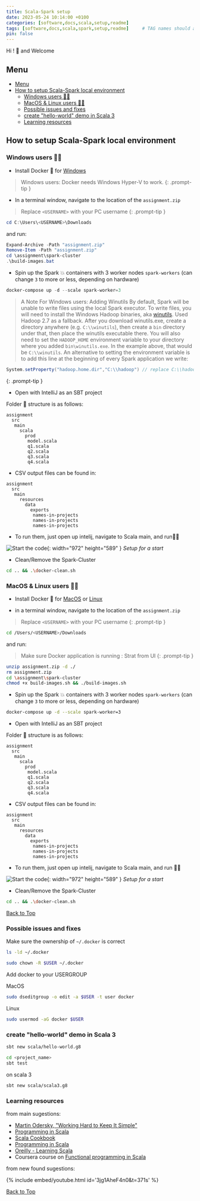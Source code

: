 ```yaml
---
title: Scala-Spark setup
date: 2023-05-24 10:14:00 +0100
categories: [software,docs,scala,setup,readme]
tags: [software,docs,scala,spark,setup,readme]     # TAG names should always be lowercase
pin: false
---
```


Hi ! 👋 and Welcome

## Menu

- [Menu](#menu)
- [How to setup Scala-Spark local environment](#how-to-setup-scala-spark-local-environment)
  - [Windows users 👩‍💻](#windows-users-)
  - [MacOS \& Linux users 👩‍💻](#macos--linux-users-)
  - [Possible issues and fixes](#possible-issues-and-fixes)
  - [create "hello-world" demo in Scala 3](#create-hello-world-demo-in-scala-3)
  - [Learning resources](#learning-resources)

## How to setup Scala-Spark local environment

### Windows users 👩‍💻

- Install Docker 🐳 for [Windows](https://docs.docker.com/desktop/install/windows-install/)

> Windows users: Docker needs Windows Hyper-V to work.
{: .prompt-tip }

- In a terminal window, navigate to the location of the `assignment.zip`

> Replace `<USERNAME>` with your PC username
{: .prompt-tip }

```powershell
cd C:\Users\<USERNAME>\Downloads
```

and run:

```powershell
Expand-Archive -Path "assignment.zip"
Remove-Item -Path "assignment.zip"
cd \assignment\spark-cluster
.\build-images.bat
```

- Spin up the Spark 💥 containers with 3 worker nodes `spark-workers` (can change `3` to more or less, depending on hardware)

```powershell
docker-compose up -d --scale spark-worker=3
```

> A Note For Windows users: Adding Winutils
> By default, Spark will be unable to write files using the local Spark executor. To write files, you will need to install the Windows Hadoop binaries, aka [winutils](https://github.com/cdarlint/winutils). Used Hadoop 2.7 as a fallback.
> After you download winutils.exe, create a directory anywhere (e.g. `C:\\winutils`), then create a `bin` directory under that, then place the winutils executable there.
> You will also need to set the `HADOOP_HOME` environment variable to your directory where you added `bin\winutils.exe`. In the example above, that would be `C:\\winutils`.
> An alternative to setting the environment variable is to add this line at the beginning of every Spark application we write:

```scala
System.setProperty("hadoop.home.dir","C:\\hadoop") // replace C:\\hadoop with your actual directory
```

{: .prompt-tip }

- Open with IntelliJ as an SBT project

Folder 📂 structure is as follows:

```tree
assignment
  src
   main
     scala
       prod
        model.scala
        q1.scala
        q2.scala
        q3.scala
        q4.scala
```

- CSV output files can be found in:

```tree
assignment
  src
   main
     resources
       data
         exports
          names-in-projects
          names-in-projects
          names-in-projects
```

- To run them, just open up intelij, navigate to Scala main, and run🏃‍♀️

![Start the code](/assets/img/start.png){: width="972" height="589" }
_Setup for a start_

- Clean/Remove the Spark-Cluster

```bash
cd .. && .\docker-clean.sh
```

### MacOS & Linux users 👩‍💻

- Install Docker 🐳 for [MacOS](https://docs.docker.com/desktop/install/mac-install/) or [Linux](https://docs.docker.com/desktop/install/linux-install/)

- in a terminal window, navigate to the location of the `assignment.zip`

> Replace `<USERNAME>` with your PC username
{: .prompt-tip }

```bash
cd /Users/<USERNAME>/Downloads
```

and run:

> Make sure Docker application is running : Strat from UI
{: .prompt-tip }

```bash
unzip assignment.zip -d ./
rm assignment.zip
cd \assignment\spark-cluster
chmod +x build-images.sh && ./build-images.sh
```

- Spin up the Spark 💥 containers with 3 worker nodes `spark-workers` (can change `3` to more or less, depending on hardware)

```bash
docker-compose up -d --scale spark-worker=3
```

- Open with IntelliJ as an SBT project

Folder 📂 structure is as follows:

```tree
assignment
  src
   main
     scala
       prod
        model.scala
        q1.scala
        q2.scala
        q3.scala
        q4.scala
```

- CSV output files can be found in:

```tree
assignment
  src
   main
     resources
       data
         exports
          names-in-projects
          names-in-projects
          names-in-projects
```

- To run them, just open up intelij, navigate to Scala main, and run 🏃‍♀️

![Start the code](/assets/img/start.png){: width="972" height="589" }
_Setup for a start_

- Clean/Remove the Spark-Cluster

```bash
cd .. && .\docker-clean.sh
```

[Back to Top](#menu)

### Possible issues and fixes

Make sure the ownership of `~/.docker` is correct

```bash
ls -ld ~/.docker
```

```bash
sudo chown -R $USER ~/.docker
```

Add docker to your USERGROUP

MacOS

```bash
sudo dseditgroup -o edit -a $USER -t user docker
```

Linux

```bash
sudo usermod -aG docker $USER
```

### create "hello-world" demo in Scala 3

```bash
sbt new scala/hello-world.g8
```

```bash
cd <project_name>
sbt test
```

on scala 3

```bash
sbt new scala/scala3.g8
```

### Learning resources

from main sugestions:

- [Martin Odersky, "Working Hard to Keep It Simple"](https://www.youtube.com/watch?v=3jg1AheF4n0&t=371s)
- [Programming in Scala](http://www.artima.com/pins1ed/)
- [Scala Cookbook](http://scalacookbook.com/)
- [Programming in Scala](http://www.artima.com/pins1ed/)
- [Oreilly - Learning Scala](https://www.oreilly.com/library/view/learning-scala/9781449368814/)
- Coursera course on [Functional programming in Scala](https://www.coursera.org/learn/progfun1)

from new found sugestions:

{% include embed/youtube.html id='3jg1AheF4n0&t=371s' %}

[Back to Top](#menu)
